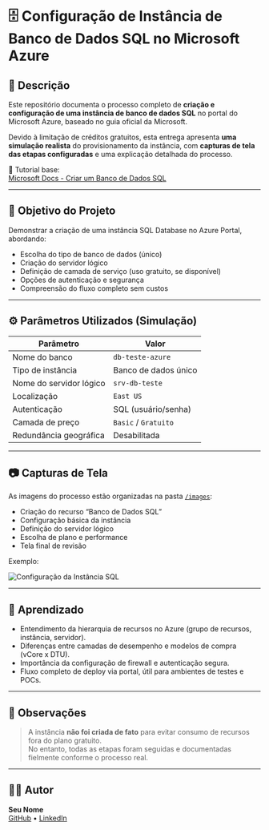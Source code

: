 # 🗄️ Configuração de Instância de Banco de Dados SQL no Microsoft Azure

## 📘 Descrição

Este repositório documenta o processo completo de **criação e configuração de uma instância de banco de dados SQL** no portal do Microsoft Azure, baseado no guia oficial da Microsoft.

Devido à limitação de créditos gratuitos, esta entrega apresenta **uma simulação realista** do provisionamento da instância, com **capturas de tela das etapas configuradas** e uma explicação detalhada do processo.

🔗 Tutorial base:  
[Microsoft Docs - Criar um Banco de Dados SQL](https://learn.microsoft.com/pt-br/azure/azure-sql/database/single-database-create-quickstart-portal)

---

## 🎯 Objetivo do Projeto

Demonstrar a criação de uma instância SQL Database no Azure Portal, abordando:

- Escolha do tipo de banco de dados (único)
- Criação do servidor lógico
- Definição de camada de serviço (uso gratuito, se disponível)
- Opções de autenticação e segurança
- Compreensão do fluxo completo sem custos

---

## ⚙️ Parâmetros Utilizados (Simulação)

| Parâmetro               | Valor                       |
|-------------------------|-----------------------------|
| Nome do banco           | `db-teste-azure`            |
| Tipo de instância       | Banco de dados único        |
| Nome do servidor lógico | `srv-db-teste`              |
| Localização             | `East US`              |
| Autenticação            | SQL (usuário/senha)         |
| Camada de preço         | `Basic` / `Gratuito`        |
| Redundância geográfica  | Desabilitada                |

---

## 📷 Capturas de Tela

As imagens do processo estão organizadas na pasta [`/images`](./images):

- Criação do recurso “Banco de Dados SQL”
- Configuração básica da instância
- Definição do servidor lógico
- Escolha de plano e performance
- Tela final de revisão

Exemplo:

![Configuração da Instância SQL](./images/passo3-configuracao-servidor.png)

---

## 🧠 Aprendizado

- Entendimento da hierarquia de recursos no Azure (grupo de recursos, instância, servidor).
- Diferenças entre camadas de desempenho e modelos de compra (vCore x DTU).
- Importância da configuração de firewall e autenticação segura.
- Fluxo completo de deploy via portal, útil para ambientes de testes e POCs.

---

## 🚫 Observações

> A instância **não foi criada de fato** para evitar consumo de recursos fora do plano gratuito.  
> No entanto, todas as etapas foram seguidas e documentadas fielmente conforme o processo real.

---

## 🙋‍♂️ Autor

**Seu Nome**  
[GitHub](https://github.com/seu-usuario) • [LinkedIn](https://linkedin.com/in/seu-usuario)

